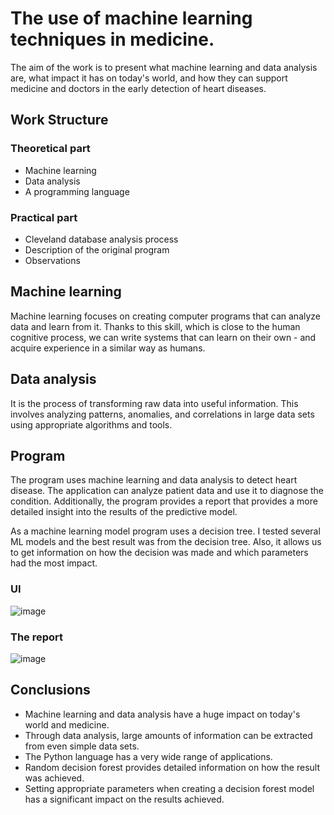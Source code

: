 # The use of machine learning techniques in medicine.

The aim of the work is to present what machine learning and data analysis are, what impact it has on today's world, and how they can support medicine and doctors in the early detection of heart diseases.

## Work Structure

### Theoretical part
   * Machine learning
   * Data analysis
   * A programming language

### Practical part
   * Cleveland database analysis process
   * Description of the original program
   * Observations


## Machine learning
Machine learning focuses on creating computer programs that can analyze data and learn from it. Thanks to this skill, which is close to the human cognitive process, we can write systems that can learn on their own - and acquire experience in a similar way as humans.

## Data analysis
It is the process of transforming raw data into useful information. This involves analyzing patterns, anomalies, and correlations in large data sets using appropriate algorithms and tools.

## Program
The program uses machine learning and data analysis to detect heart disease. The application can analyze patient data and use it to diagnose the condition. Additionally, the program provides a report that provides a more detailed insight into the results of the predictive model.

As a machine learning model program uses a decision tree. I tested several ML models and the best result was from the decision tree. Also, it allows us to get information on how the decision was made and which parameters had the most impact.

### UI
![image](https://github.com/mrozowski/master-thesis/assets/67066372/7c48ccd4-abcb-44f0-be0e-d12790af307f)

### The report 
![image](https://github.com/mrozowski/master-thesis/assets/67066372/61135ded-4890-4e4f-becd-f8c2f90c4586)



## Conclusions
* Machine learning and data analysis have a huge impact on today's world and medicine.
* Through data analysis, large amounts of information can be extracted from even simple data sets.
* The Python language has a very wide range of applications.
* Random decision forest provides detailed information on how the result was achieved.
* Setting appropriate parameters when creating a decision forest model has a significant impact on the results achieved.
